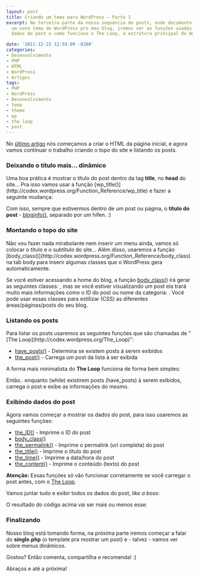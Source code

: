 ```yaml
---
layout: post
title: Criando um tema para WordPress – Parte 3
excerpt: Na terceira parte da nossa sequencia de posts, onde documento a criação de
  um novo tema de WordPress pro meu blog, iremos ver as funções usadas para exibir
  dados do post e como funciona o The Loop, a estrutura principal do WordPress.

date: '2011-12-23 12:59:09 -0200'
categories:
- Desenvolvimento
- PHP
- HTML
- WordPress
- Artigos
tags:
- PHP
- WordPress
- Desenvolvimento
- tema
- theme
- wp
- the loop
- post
---
```

No [último artigo](/criando-um-tema-para-wordpress-parte-2) nós começamos a criar o HTML da página inicial, e agora vamos continuar o trabalho criando o topo do site e listando os posts.

<h3>Deixando o título mais... dinâmico</h3>
Uma boa prática é mostrar o título do post dentro da tag <strong>title</strong>, no <strong>head</strong> do site... Pra isso vamos usar a função [wp_title()](http://codex.wordpress.org/Function_Reference/wp_title) e fazer a seguinte mudança:

<div data-gist-id="1514337" data-gist-show-loading="false"></div>

Com isso, sempre que estivermos dentro de um post ou página, o <strong>título do post</strong> - [bloginfo()](http://codex.wordpress.org/Function_Reference/bloginfo), separado por um hífen. :)

<h3>Montando o topo do site</h3>
Não vou fazer nada mirabolante nem inserir um menu ainda, vamos só colocar o título e o subtítulo do site... Além disso, usaremos a função [body_class()](http://codex.wordpress.org/Function_Reference/body_class) na tab body para inserir algumas classes que o WordPress gera automaticamente.

<div data-gist-id="1514349" data-gist-show-loading="false"></div>

Se você estiver acessando a home do blog, a função [body_class()](http://codex.wordpress.org/Function_Reference/body_class) irá gerar as seguintes classes: <code><body class="home blog"></code>, mas se você estiver visualizando um post ela trará muito mais informações como o ID do post ou nome da categoria: <code><body class="page page-id-2 page-template page-template-default logged-in"></code>. Você pode usar essas classes para estilizar (CSS) as diferentes áreas/páginas/posts do seu blog.

<h3>Listando os posts</h3>
Para listar os posts usaremos as seguintes funções que são chamadas de "[The Loop](http://codex.wordpress.org/The_Loop)":

* [have_posts()](http://codex.wordpress.org/The_Loop) - Determina se existem posts à serem exibidos
* [the_post()](http://codex.wordpress.org/The_Loop) - Carrega um post da lista à ser exibida

A forma mais minimalista do <strong>The Loop</strong> funciona de forma bem simples:

<div data-gist-id="1514368" data-gist-show-loading="false"></div>

Então.. enquanto (while) existirem posts (have_posts) à serem exibidos, carrega o post e exibe as informações do mesmo.

<h3>Exibindo dados do post</h3>
Agora vamos começar a mostrar os dados do post, para isso usaremos as seguintes funções:

* [the_ID()](http://codex.wordpress.org/Function_Reference/the_ID) - Imprime o ID do post
* [body_class()](http://codex.wordpress.org/Function_Reference/body_class)
* [the_permalink()](http://codex.wordpress.org/Function_Reference/the_permalink) - Imprime o permalink (url completa) do post
* [the_title()](http://codex.wordpress.org/Function_Reference/the_title) - Imprime o título do post
* [the_time()](http://codex.wordpress.org/Function_Reference/the_time) - Imprime a data/hora do post
* [the_content()](http://codex.wordpress.org/Function_Reference/the_content) - Imprime o conteúdo (texto) do post

<strong>Atenção:</strong> Essas funções só vão funcionar corretamente se você carregar o post antes, com o [The Loop](http://codex.wordpress.org/The_Loop).

Vamos juntar tudo e exibir todos os dados do post, <em>like a boss</em>:

<div data-gist-id="1514391" data-gist-show-loading="false"></div>

O resultado do código acima vai ser mais ou menos esse:

<div data-gist-id="1514395" data-gist-show-loading="false"></div>

<h3>Finalizando</h3>
Nosso blog está tomando forma, na próxima parte iremos começar a falar do <strong>single.php</strong> (o template pra mostrar um post) e - talvez - vamos ver sobre menus dinâmicos.

<!-- Acompanhe o template que estou criando pro meu blog, com mais algumas coisinhas (que não coloco aqui), no GitHub: [https://github.com/TiuTalk/blog.thiagobelem.net](https://github.com/TiuTalk/blog.thiagobelem.net) -->

Gostou? Então comenta, compartilha e recomenda! :)

Abraços e até a próxima!


